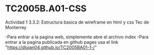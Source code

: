 # TC2005B.A01-CSS
Actividad 1 3.3.2: Estructura basica de wireframe en html y css Tec de Monterrey

-Para entrar a la pagina web, simplemente abre el archivo index 
-Para entrar a la pagina publicada en github pages usa el link "https://dlujan04.github.io/TC2005BA01-1-/"
